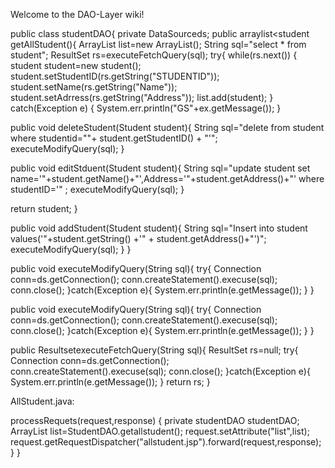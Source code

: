 Welcome to the DAO-Layer wiki!



public class studentDAO{
 private DataSourceds;
public arraylist<student getAllStudent(){
ArrayList<Student> list=new ArrayList<Student>();
String sql="select * from student";
ResultSet rs=executeFetchQuery(sql);
try{
while(rs.next())
{
student student=new student();
student.setStudentID(rs.getString("STUDENTID"));
student.setName(rs.getString("Name"));
student.setAdrress(rs.getString("Address"));
list.add(student);
}
catch(Exception e)
{
System.err.println("GS"+ex.getMessage());
}


public void deleteStudent(Student student){
String sql="delete from student where studentid=""+ student.getStudentID() + "'";
executeModifyQuery(sql);
}

public void editStduent(Student student){
String sql="update student set name='"+student.getName()+"',Address='"+student.getAddress()+"' where studentID='" ;
executeModifyQuery(sql);
}

return student;
}

public void addStudent(Student student){
String sql="Insert into student values('"+student.getString() +'" + student.getAddress()+"')";
executeModifyQuery(sql);
}
}

public void executeModifyQuery(String sql){
try{
Connection conn=ds.getConnection();
conn.createStatement().execuse(sql);
conn.close();
}catch(Exception e){
System.err.println(e.getMessage());
}
}



public void executeModifyQuery(String sql){
try{
Connection conn=ds.getConnection();
conn.createStatement().execuse(sql);
conn.close();
}catch(Exception e){
System.err.println(e.getMessage());
}
}


public ResultsetexecuteFetchQuery(String sql){
ResultSet rs=null;
try{
Connection conn=ds.getConnection();
conn.createStatement().execuse(sql);
conn.close();
}catch(Exception e){
System.err.println(e.getMessage());
}
return rs;
}




AllStudent.java:

processRequets(request,response)
{
private studentDAO studentDAO;
ArrayList<Stduent> list=StudentDAO.getallstudent();
request.setAttribute("list",list);
request.getRequestDispatcher("allstudent.jsp").forward(request,response);
}
}









